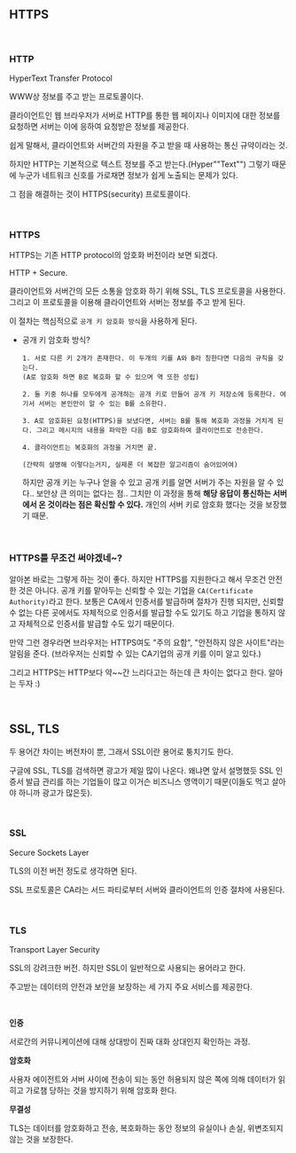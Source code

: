 ## HTTPS

<br>

### HTTP

HyperText Transfer Protocol

WWW상 정보를 주고 받는 프로토콜이다.

클라이언트인 웹 브라우저가 서버로 HTTP를 통한 웹 페이지나 이미지에 대한 정보를 요청하면 서버는 이에 응하여 요청받은 정보를 제공한다.

쉽게 말해서, 클라이언트와 서버간의 자원을 주고 받을 때 사용하는 통신 규약이라는 것.

하지만 HTTP는 기본적으로 텍스트 정보를 주고 받는다.(Hyper""Text"") 그렇기 때문에 누군가 네트워크 신호를 가로채면 정보가 쉽게 노출되는 문제가 있다.

그 점을 해결하는 것이 HTTPS(security) 프로토콜이다.

<br>

### HTTPS

HTTPS는 기존 HTTP protocol의 암호화 버전이라 보면 되겠다.

HTTP + Secure.

클라이언트와 서버간의 모든 소통을 암호화 하기 위해 SSL, TLS 프로토콜을 사용한다. 그리고 이 프로토콜을 이용해 클라이언트와 서버는 정보를 주고 받게 된다.

이 절차는 핵심적으로 `공개 키 암호화 방식`을 사용하게 된다.

- 공개 키 암호화 방식?

  ```
  1. 서로 다른 키 2개가 존재한다. 이 두개의 키를 A와 B라 칭한다면 다음의 규칙을 갖는다.
  (A로 암호화 하면 B로 복호화 할 수 있으며 역 또한 성립)

  2. 둘 키중 하나를 모두에게 공개하는 공개 키로 만들어 공개 키 저장소에 등록한다. 여기서 서버는 본인만이 알 수 있는 B를 소유한다.

  3. A로 암호화된 요청(HTTPS)을 보냈다면, 서버는 B를 통해 복호화 과정을 거치게 된다. 그리고 메시지의 내용을 파악한 다음 B로 암호화하여 클라이언트로 전송한다.

  4. 클라이언트는 복호화의 과정을 거치면 끝.

  (간략히 설명해 이렇다는거지, 실제론 더 복잡한 알고리즘이 숨어있어여)
  ```

  하지만 공개 키는 누구나 얻을 수 있고 공개 키를 알면 서버가 주는 자원을 알 수 있다.. 보안상 큰 의미는 없다는 점.. 그치만 이 과정을 통해 **해당 응답이 통신하는 서버에서 온 것이라는 점은 확신할 수 있다.**
  개인의 서버 키로 암호화 했다는 것을 보장했기 때문.

<br>

### HTTPS를 무조건 써야겠네~?

알아본 바로는 그렇게 하는 것이 좋다. 하지만 HTTPS를 지원한다고 해서 무조건 안전한 것은 아니다. 공개 키를 맡아두는 신뢰할 수 있는 기업을 `CA(Certificate Authority)`라고 한다. 보통은 CA에서 인증서를 발급하며 절차가 진행 되지만, 신뢰할 수 없는 다른 곳에서도 자체적으로 인증서를 발급할 수도 있기도 하고 기업을 통하지 않고 자체적으로 인증서를 발급할 수도 있기 때문이다.

만약 그런 경우라면 브라우저는 HTTPS여도 "주의 요함", "안전하지 않은 사이트"라는 알림을 준다. (브라우저는 신뢰할 수 있는 CA기업의 공개 키를 이미 알고 있다.)

그리고 HTTPS는 HTTP보다 약~~간 느리다고는 하는데 큰 차이는 없다고 한다. 알아는 두자 :)

<br>

## SSL, TLS

두 용어간 차이는 버전차이 뿐, 그래서 SSL이란 용어로 퉁치기도 한다.

구글에 SSL, TLS를 검색하면 광고가 제일 많이 나온다. 왜냐면 앞서 설명했듯 SSL 인증서 발급 관리를 하는 기업들이 많고 이거슨 비즈니스 영역이기 때문(이들도 먹고 살아야 하니까 광고가 많은듯).

<br>

### SSL

Secure Sockets Layer

TLS의 이전 버전 정도로 생각하면 된다.

SSL 프로토콜은 CA라는 서드 파티로부터 서버와 클라이언트의 인증 절차에 사용된다.

<br>

### TLS

Transport Layer Security

SSL의 강려크한 버전. 하지만 SSL이 일반적으로 사용되는 용어라고 한다.

주고받는 데이터의 안전과 보안을 보장하는 세 가지 주요 서비스를 제공한다.

<br>

**인증**

서로간의 커뮤니케이션에 대해 상대방이 진짜 대화 상대인지 확인하는 과정.

**암호화**

사용자 에이전트와 서버 사이에 전송이 되는 동안 허용되지 않은 쪽에 의해 데이터가 읽히고 가로챔 당하는 것을 방지하기 위해 암호화 한다.

**무결성**

TLS는 데이터를 암호화하고 전송, 복호화하는 동안 정보의 유실이나 손실, 위변조되지 않는 것을 보장한다.
